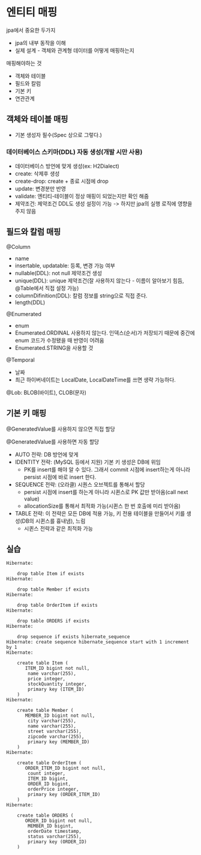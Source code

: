 # 엔티티 매핑

jpa에서 중요한 두가지

- jpa의 내부 동작을 이해
- 실제 설계 - 객체와 관계형 데이터를 어떻게 매핑하는지

매핑해야하는 것

- 객체와 테이블
- 필드와 칼럼
- 기본 키
- 연관관계



## 객체와 테이블 매핑

- 기본 생성자 필수(Spec 상으로 그렇다.)

### 데이터베이스 스키마(DDL) 자동 생성(개발 시만 사용)

- 데이터베이스 방언에 맞게 생성(ex: H2Dialect)
- create: 삭제후 생성
- create-drop: create + 종료 시점에 drop
- update: 변경분만 반영
- validate: 엔티티-테이블이 정상 매핑이 되었는지만 확인 해줌
- 제약조건: 제약조건 DDL도 생성 설정이 가능 -> 하지만 jpa의 실행 로직에 영향을 주지 않음



## 필드와 칼럼 매핑

@Column

- name
- insertable, updatable: 등록, 변경 가능 여부
- nullable(DDL): not null 제약조건 생성
- unique(DDL): unique 제약조건(잘 사용하지 않는다 - 이름이 알아보기 힘듬, @Table에서 직접 설정 가능)
- columnDifinition(DDL): 칼럼 정보를 string으로 직접 준다.
- length(DDL)

@Enumerated

- enum
- Enumerated.ORDINAL 사용하지 않는다. 인덱스(순서)가 저장되기 때문에 중간에 enum 코드가 수정됐을 때 반영이 어려움
- Enumerated.STRING을 사용할 것

@Temporal

- 날짜
- 최근 하이버네이트는 LocalDate, LocalDateTime를 쓰면 생략 가능하다.

@Lob: BLOB(바이트), CLOB(문자)



## 기본 키 매핑

@GeneratedValue를 사용하지 않으면 직접 할당

@GeneratedValue를 사용하면 자동 할당

- AUTO 전략: DB 방언에 맞게 
- IDENTITY 전략: (MySQL 등에서 지원) 기본 키 생성은 DB에 위임
  - PK를 insert를 해야 알 수 있다. 그래서 commit 시점에 insert하는게 아니라 persist 시점에 바로 insert 한다.
- SEQUENCE 전략: (오라클) 시퀀스 오브젝트를 통해서 할당
  - persist 시점에 insert를 하는게 아니라 시퀸스로 PK 값만 받아옴(call next value)
  - allocationSize를 통해서 최적화 가능(시퀸스 한 번 호출에 미리 받아옴)
- TABLE 전략: 이 전략은 모든 DB에 적용 가능, 키 전용 테이블을 만들어서 키를 생성(DB의 시퀸스를 흉내냄), 느림
  - 시퀸스 전략과 같은 최적화 가능



## 실습

```
Hibernate: 
    
    drop table Item if exists
Hibernate: 
    
    drop table Member if exists
Hibernate: 
    
    drop table OrderItem if exists
Hibernate: 
    
    drop table ORDERS if exists
Hibernate: 
    
    drop sequence if exists hibernate_sequence
Hibernate: create sequence hibernate_sequence start with 1 increment by 1
Hibernate: 
    
    create table Item (
       ITEM_ID bigint not null,
        name varchar(255),
        price integer,
        stockQuantity integer,
        primary key (ITEM_ID)
    )
Hibernate: 
    
    create table Member (
       MEMBER_ID bigint not null,
        city varchar(255),
        name varchar(255),
        street varchar(255),
        zipcode varchar(255),
        primary key (MEMBER_ID)
    )
Hibernate: 
    
    create table OrderItem (
       ORDER_ITEM_ID bigint not null,
        count integer,
        ITEM_ID bigint,
        ORDER_ID bigint,
        orderPrice integer,
        primary key (ORDER_ITEM_ID)
    )
Hibernate: 
    
    create table ORDERS (
       ORDER_ID bigint not null,
        MEMBER_ID bigint,
        orderDate timestamp,
        status varchar(255),
        primary key (ORDER_ID)
    )
```











